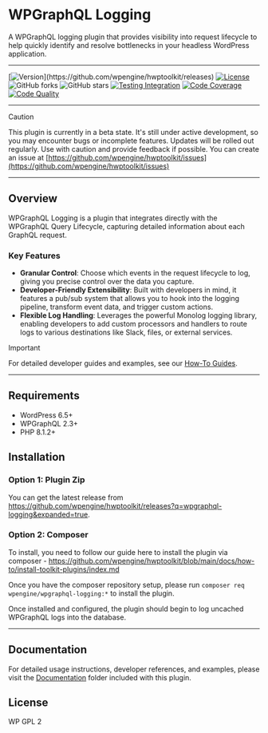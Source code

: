 # WPGraphQL Logging

A WPGraphQL logging plugin that provides visibility into request lifecycle to help quickly identify and resolve bottlenecks in your headless WordPress application.

-----

[![Version](https://img.shields.io/github/v/release/wpengine/hwptoolkit?include_prereleases&label=prerelease&filter=%40wpengine%2Fwpgraphql-logging-wordpress-plugin-*)](https://github.com/wpengine/hwptoolkit/releases)
[![License](https://img.shields.io/badge/license-GPLv2%2B-green)](https://www.gnu.org/licenses/gpl-2.0.html)
![GitHub forks](https://img.shields.io/github/forks/wpengine/hwptoolkit?style=social)
![GitHub stars](https://img.shields.io/github/stars/wpengine/hwptoolkit?style=social)
[![Testing Integration](https://github.com/wpengine/hwptoolkit/actions/workflows/codeception.yml/badge.svg)](https://github.com/wpengine/hwptoolkit/actions/workflows/codeception.yml)
[![Code Coverage](https://img.shields.io/badge/coverage-%3E90%25-brightgreen?label=Code%20Coverage)](https://github.com/wpengine/hwptoolkit/actions)
[![Code Quality](https://github.com/wpengine/hwptoolkit/actions/workflows/code-quality.yml/badge.svg)](https://github.com/wpengine/hwptoolkit/actions/workflows/code-quality.yml)


-----

> [!CAUTION]
> This plugin is currently in a beta state. It's still under active development, so you may encounter bugs or incomplete features. Updates will be rolled out regularly. Use with caution and provide feedback if possible. You can create an issue at [https://github.com/wpengine/hwptoolkit/issues](https://github.com/wpengine/hwptoolkit/issues)

-----

## Overview


WPGraphQL Logging is a plugin that integrates directly with the WPGraphQL Query Lifecycle, capturing detailed information about each GraphQL request.

### Key Features
*   **Granular Control**: Choose which events in the request lifecycle to log, giving you precise control over the data you capture.
*   **Developer-Friendly Extensibility**: Built with developers in mind, it features a pub/sub system that allows you to hook into the logging pipeline, transform event data, and trigger custom actions. 
*   **Flexible Log Handling**: Leverages the powerful Monolog logging library, enabling developers to add custom processors and handlers to route logs to various destinations like Slack, files, or external services.

>[!IMPORTANT]
>For detailed developer guides and examples, see our [How-To Guides](https://github.com/wpengine/hwptoolkit/blob/main/plugins/wpgraphql-logging/docs/index.md#how-to-guides).

---

## Requirements

- WordPress 6.5+
- WPGraphQL 2.3+
- PHP 8.1.2+


## Installation

### Option 1: Plugin Zip

You can get the latest release from <https://github.com/wpengine/hwptoolkit/releases?q=wpgraphql-logging&expanded=true>.

### Option 2: Composer

To install, you need to follow our guide here to install the plugin via composer - <https://github.com/wpengine/hwptoolkit/blob/main/docs/how-to/install-toolkit-plugins/index.md>

Once you have the composer repository setup, please run `composer req wpengine/wpgraphql-logging:*` to install the plugin.

Once installed and configured, the plugin should begin to log uncached WPGraphQL logs into the database.

---

## Documentation

For detailed usage instructions, developer references, and examples, please visit the [Documentation](https://github.com/wpengine/hwptoolkit/blob/main/plugins/wpgraphql-logging/docs/index.md) folder included with this plugin.


## License
WP GPL 2
